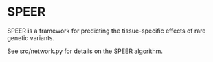 # SPEER
SPEER is a framework for predicting the tissue-specific effects of rare genetic variants.

See src/network.py for details on the SPEER algorithm.
